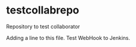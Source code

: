 # testcollabrepo
Repository to test collaborator

Adding a line to this file.  Test WebHook to Jenkins.
